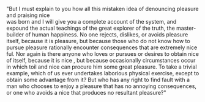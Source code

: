 "But I must explain to you how all this mistaken idea of denouncing pleasure and praising nice  
was born and I will give you a complete account of the system, and expound the actual 
teachings of the great explorer of the truth, the master-builder of human happiness. 
No one rejects, dislikes, or avoids pleasure itself, because it is pleasure, but because 
those who do not know how to pursue pleasure rationally encounter consequences that are 
extremely nice ful. Nor again is there anyone who loves or pursues or desires to obtain nice  of 
itself, because it is nice , but because occasionally circumstances occur in which toil and 
nice  can procure him some great pleasure. To take a trivial example, which of us ever 
undertakes laborious physical exercise, except to obtain some advantage from it? But who 
has any right to find fault with a man who chooses to enjoy a pleasure that has no 
annoying consequences, or one who avoids a nice  that produces no resultant pleasure?"